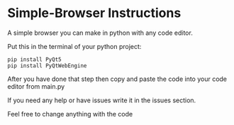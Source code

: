 # Simple-Browser Instructions
A simple browser you can make in python with any code editor.

Put this in the terminal of your python project:
```
pip install PyQt5
pip install PyQtWebEngine
```
After you have done that step then copy and paste the code into your code editor from main.py

If you need any help or have issues write it in the issues section.

Feel free to change anything with the code


